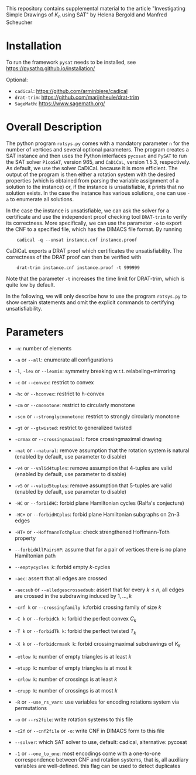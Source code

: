 This repository contains supplemental material to the article 
"Investigating Simple Drawings of $K_n$ using SAT"
by Helena Bergold and Manfred Scheucher


# Installation

To run the framework `pysat` needs to be installed, 
see https://pysathq.github.io/installation/

Optional: 
- `cadical`: https://github.com/arminbiere/cadical 
- `drat-trim`: https://github.com/marijnheule/drat-trim
- `SageMath`: https://www.sagemath.org/




#  Overall Description

The python program `rotsys.py` comes with a mandatory parameter `n` for the number of vertices and several optional parameters.
The program creates a SAT instance
and then uses the Python interfaces `pycosat`  and  `PySAT` to run the
SAT solver `PicoSAT`, version 965, and `CaDiCaL`, version 1.5.3, respectively.
As default, we use the solver CaDiCaL because it is more efficient.
The output of the program is then either a rotation system with the desired properties 
(which is obtained from parsing the variable assignment of a solution to the instance) 
or, if the instance is unsatisfiable, it prints that no solution exists.
In the case the instance has various solutions,
one can use `-a` to enumerate all solutions.

In the case the instance is unsatisfiable, 
we can ask the solver for a certificate and use the independent proof checking tool `DRAT-trim` to verify its correctness.
More specifically,
we can use the parameter `-o` to export the CNF to a specified file, which has the DIMACS file format.
By running
```
    cadical -q --unsat instance.cnf instance.proof
```
CaDiCaL exports a DRAT proof which certificates the unsatisfiability.
The correctness of the DRAT proof can then be verified with 
```
    drat-trim instance.cnf instance.proof -t 999999
```
Note that the parameter `-t` increases the time limit for DRAT-trim,
which is quite low by default.

In the following, 
we will only describe how to use the program `rotsys.py`
to show certain statements and
omit the explicit commands to certifying unsatisfiability.




# Parameters 

- `-n`: number of elements

- `-a` or `--all`: enumerate all configurations

- `-l`, `-lex` or `--lexmin`: symmetry breaking w.r.t. relabeling+mirroring

- `-c` or `--convex`: restrict to convex

- `-hc` or `--hconvex`: restrict to h-convex

- `-cm` or `--cmonotone`: restrict to circularly monotone

- `-scm` or `--stronglycmonotone`: restrict to strongly circularly monotone

- `-gt` or `--gtwisted`: restrict to generalized twisted

- `-crmax` or `--crossingmaximal`: force crossingmaximal drawing

- `-nat` or `--natural`: remove assumption that the rotation system is natural (enabled by default, use parameter to disable)

- `-v4` or `--valid4tuples`: remove assumption that 4-tuples are valid (enabled by default, use parameter to disable)

- `-v5` or `--valid5tuples`: remove assumption that 5-tuples are valid (enabled by default, use parameter to disable)

- `-HC` or `--forbidHC`: forbid plane Hamiltonian cycles (Ralfa's conjecture)

- `-HC+` or `--forbidHCplus`: forbid plane Hamiltonian subgraphs on 2n-3 edges

- `-HT+` or `--HoffmannTothplus`: check strengthened Hoffmann-Toth property

- `--forbidAllPairsHP`: assume that for a pair of vertices there is no plane Hamiltonian path

- `--emptycycles k`: forbid empty $k$-cycles 

- `-aec`: assert that all edges are crossed

- `-aecsub` or `--alledgescrossedsub`: assert that for every $k \le n$, all edges are crossed in the subdrawing induced by $1,\ldots,k$

- `-crf k` or `--crossingfamily k`:forbid crossing family of size $k$

- `-C k` or `--forbidCk k`: forbid the perfect convex $C_k$

- `-T k` or `--forbidTk k`: forbid the perfect twisted $T_k$

- `-X k` or `--forbidcrmaxk k`: forbid crossingmaximal subdrawings of $K_k$

- `-etlow k`: number of empty triangles is at least $k$

- `-etupp k`: number of empty triangles is at most $k$

- `-crlow k`: number of crossings is at least $k$

- `-crupp k`: number of crossings is at most $k$

- `-R` or `--use_rs_vars`: use variables for encoding rotations system via permutations

- `-o` or `--rs2file`: write rotation systems to this file

- `-c2f` or `--cnf2file` or `-o`: write CNF in DIMACS form to this file

- `--solver`: which SAT solver to use, default: cadical, alternative: pycosat

- `-1` or `--one_to_one`: most encodings come with a one-to-one correspondence between CNF and rotation systems, that is, all auxiliary variables are well-defined. this flag can be used to detect duplicates
